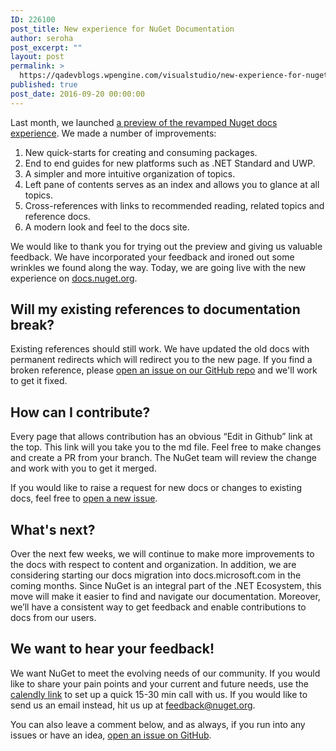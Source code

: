 ```yaml
---
ID: 226100
post_title: New experience for NuGet Documentation
author: seroha
post_excerpt: ""
layout: post
permalink: >
  https://qadevblogs.wpengine.com/visualstudio/new-experience-for-nuget-documentation/
published: true
post_date: 2016-09-20 00:00:00
---
```

Last month, we launched [a preview of the revamped Nuget docs experience][1]. We made a number of improvements:

1.  New quick-starts for creating and consuming packages.
2.  End to end guides for new platforms such as .NET Standard and UWP.
3.  A simpler and more intuitive organization of topics.
4.  Left pane of contents serves as an index and allows you to glance at all topics.
5.  Cross-references with links to recommended reading, related topics and reference docs.
6.  A modern look and feel to the docs site.

We would like to thank you for trying out the preview and giving us valuable feedback. We have incorporated your feedback and ironed out some wrinkles we found along the way. Today, we are going live with the new experience on [docs.nuget.org][2].

## Will my existing references to documentation break?

Existing references should still work. We have updated the old docs with permanent redirects which will redirect you to the new page. If you find a broken reference, please [open an issue on our GitHub repo][3] and we'll work to get it fixed.

## How can I contribute?

Every page that allows contribution has an obvious “Edit in Github” link at the top. This link will you take you to the md file. Feel free to make changes and create a PR from your branch. The NuGet team will review the change and work with you to get it merged.

If you would like to raise a request for new docs or changes to existing docs, feel free to [open a new issue][3].

## What's next?

Over the next few weeks, we will continue to make more improvements to the docs with respect to content and organization. In addition, we are considering starting our docs migration into docs.microsoft.com in the coming months. Since NuGet is an integral part of the .NET Ecosystem, this move will make it easier to find and navigate our documentation. Moreover, we’ll have a consistent way to get feedback and enable contributions to docs from our users.

## We want to hear your feedback!

We want NuGet to meet the evolving needs of our community. If you would like to share your pain points and your current and future needs, use the [calendly link][4] to set up a quick 15-30 min call with us. If you would like to send us an email instead, hit us up at <feedback@nuget.org>.

You can also leave a comment below, and as always, if you run into any issues or have an idea, [open an issue on GitHub][3].

 [1]: http://blog.nuget.org/20160822/Starting-down-the-path-towards-better-documentation.html
 [2]: https://docs.nuget.org
 [3]: https://github.com/NuGet/Home/issues
 [4]: https://calendly.com/harikm/30min/